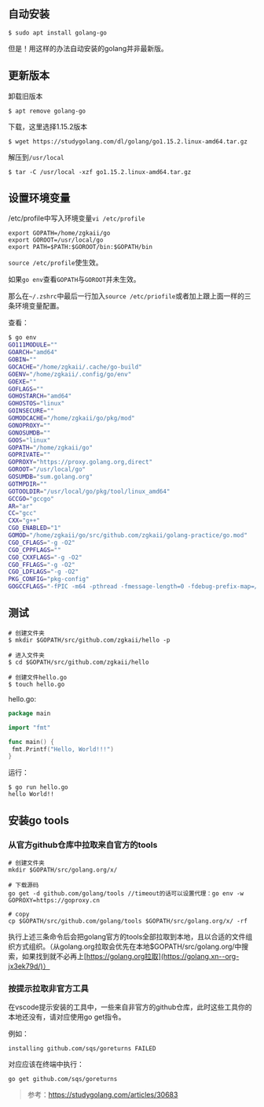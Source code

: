 ## 自动安装

```shell
$ sudo apt install golang-go
```

但是！用这样的办法自动安装的golang并非最新版。

## 更新版本

卸载旧版本

```shell
$ apt remove golang-go
```

下载，这里选择1.15.2版本

```shell
$ wget https://studygolang.com/dl/golang/go1.15.2.linux-amd64.tar.gz
```

解压到`/usr/local`

```shell
$ tar -C /usr/local -xzf go1.15.2.linux-amd64.tar.gz
```

## 设置环境变量

/etc/profile中写入环境变量`vi /etc/profile`

```shell
export GOPATH=/home/zgkaii/go
export GOROOT=/usr/local/go
export PATH=$PATH:$GOROOT/bin:$GOPATH/bin
```

`source /etc/profile`使生效。

如果`go env`查看`GOPATH`与`GOROOT`并未生效。

那么在`~/.zshrc`中最后一行加入`source /etc/priofile`或者加上跟上面一样的三条环境变量配置。

查看：

```zsh
$ go env
GO111MODULE=""
GOARCH="amd64"
GOBIN=""
GOCACHE="/home/zgkaii/.cache/go-build"
GOENV="/home/zgkaii/.config/go/env"
GOEXE=""
GOFLAGS=""
GOHOSTARCH="amd64"
GOHOSTOS="linux"
GOINSECURE=""
GOMODCACHE="/home/zgkaii/go/pkg/mod"
GONOPROXY=""
GONOSUMDB=""
GOOS="linux"
GOPATH="/home/zgkaii/go"
GOPRIVATE=""
GOPROXY="https://proxy.golang.org,direct"
GOROOT="/usr/local/go"
GOSUMDB="sum.golang.org"
GOTMPDIR=""
GOTOOLDIR="/usr/local/go/pkg/tool/linux_amd64"
GCCGO="gccgo"
AR="ar"
CC="gcc"
CXX="g++"
CGO_ENABLED="1"
GOMOD="/home/zgkaii/go/src/github.com/zgkaii/golang-practice/go.mod"
CGO_CFLAGS="-g -O2"
CGO_CPPFLAGS=""
CGO_CXXFLAGS="-g -O2"
CGO_FFLAGS="-g -O2"
CGO_LDFLAGS="-g -O2"
PKG_CONFIG="pkg-config"
GOGCCFLAGS="-fPIC -m64 -pthread -fmessage-length=0 -fdebug-prefix-map=/tmp/go-build500707810=/tmp/go-build -gno-record-gcc-switches"
```

## 测试

```shell
# 创建文件夹
$ mkdir $GOPATH/src/github.com/zgkaii/hello -p

# 进入文件夹
$ cd $GOPATH/src/github.com/zgkaii/hello

# 创建文件hello.go
$ touch hello.go
```

hello.go:

```go
package main

import "fmt"

func main() {
 fmt.Printf("Hello, World!!!")
}
```

运行：

```shell
$ go run hello.go
hello World!!
```

## 安装go tools

### 从官方github仓库中拉取来自官方的tools

```shell
# 创建文件夹
mkdir $GOPATH/src/golang.org/x/

# 下载源码
go get -d github.com/golang/tools //timeout的话可以设置代理：go env -w GOPROXY=https://goproxy.cn

# copy 
cp $GOPATH/src/github.com/golang/tools $GOPATH/src/golang.org/x/ -rf
```

执行上述三条命令后会把golang官方的tools全部拉取到本地，且以合适的文件组织方式组织。（从golang.org拉取会优先在本地$GOPATH/src/golang.org/中搜索，如果找到就不必再上[https://golang.org拉取](https://golang.xn--org-jx3ek79d/)）

### 按提示拉取非官方工具

在vscode提示安装的工具中，一些来自非官方的github仓库，此时这些工具你的本地还没有，请对应使用go get指令。

例如：

```shell
installing github.com/sqs/goreturns FAILED 
```

对应应该在终端中执行：

```shell
go get github.com/sqs/goreturns
```

> 参考：https://studygolang.com/articles/30683